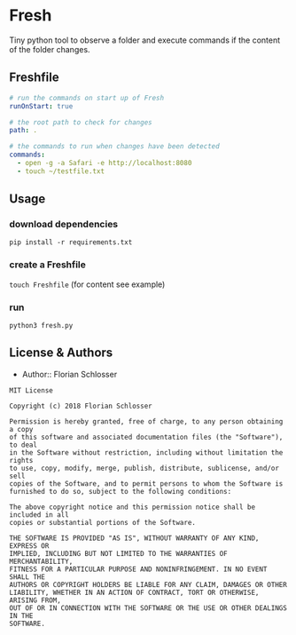 Fresh
=======

Tiny python tool to observe a folder and execute commands if the content of the folder changes.


Freshfile
---------

````yaml
# run the commands on start up of Fresh
runOnStart: true

# the root path to check for changes
path: .

# the commands to run when changes have been detected
commands:
  - open -g -a Safari -e http://localhost:8080
  - touch ~/testfile.txt
````

Usage
-----

### download dependencies
`pip install -r requirements.txt`

### create a Freshfile 
`touch Freshfile` (for content see example)

### run
`python3 fresh.py`




License & Authors
-----------------
- Author:: Florian Schlosser

```text
MIT License

Copyright (c) 2018 Florian Schlosser

Permission is hereby granted, free of charge, to any person obtaining a copy
of this software and associated documentation files (the "Software"), to deal
in the Software without restriction, including without limitation the rights
to use, copy, modify, merge, publish, distribute, sublicense, and/or sell
copies of the Software, and to permit persons to whom the Software is
furnished to do so, subject to the following conditions:

The above copyright notice and this permission notice shall be included in all
copies or substantial portions of the Software.

THE SOFTWARE IS PROVIDED "AS IS", WITHOUT WARRANTY OF ANY KIND, EXPRESS OR
IMPLIED, INCLUDING BUT NOT LIMITED TO THE WARRANTIES OF MERCHANTABILITY,
FITNESS FOR A PARTICULAR PURPOSE AND NONINFRINGEMENT. IN NO EVENT SHALL THE
AUTHORS OR COPYRIGHT HOLDERS BE LIABLE FOR ANY CLAIM, DAMAGES OR OTHER
LIABILITY, WHETHER IN AN ACTION OF CONTRACT, TORT OR OTHERWISE, ARISING FROM,
OUT OF OR IN CONNECTION WITH THE SOFTWARE OR THE USE OR OTHER DEALINGS IN THE
SOFTWARE.

```